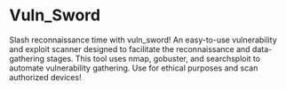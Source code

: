 # Vuln_Sword
Slash reconnaissance time with vuln_sword! An easy-to-use vulnerability and exploit scanner designed to facilitate the reconnaissance and data-gathering stages. This tool uses nmap, gobuster, and searchsploit to automate vulnerability gathering. Use for ethical purposes and scan authorized devices! 

